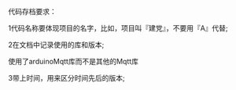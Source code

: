代码存档要求：

1代码名称要体现项目的名字，比如，项目叫『建党』，不要用『A』代替;

2在文档中记录使用的库和版本;

使用了arduinoMqtt库而不是其他的Mqtt库

3带上时间，用来区分时间先后的版本;

